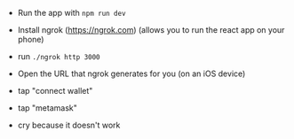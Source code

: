 - Run the app with `npm run dev`

- Install ngrok (https://ngrok.com) (allows you to run the react app on your phone)

- run `./ngrok http 3000`

- Open the URL that ngrok generates for you (on an iOS device)

- tap "connect wallet"

- tap "metamask"

- cry because it doesn't work
